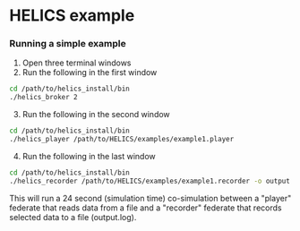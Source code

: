 # HELICS example

### Running a simple example

1. Open three terminal windows
2. Run the following in the first window

```bash
cd /path/to/helics_install/bin
./helics_broker 2
```

3. Run the following in the second window

```bash
cd /path/to/helics_install/bin
./helics_player /path/to/HELICS/examples/example1.player
```

4. Run the following in the last window

```bash
cd /path/to/helics_install/bin
./helics_recorder /path/to/HELICS/examples/example1.recorder -o output.log
```

This will run a 24 second (simulation time) co-simulation between a "player" federate that reads data from a file and a "recorder" federate that records selected data to a file (output.log).

